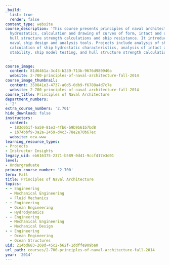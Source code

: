 ```yaml
---
_build:
  list: true
  render: false
content_type: website
course_description: 'This course presents principles of naval architecture, ship geometry,
  hydrostatics, calculation and drawing of curves of form, intact and damage stability,
  hull structure strength calculations and ship resistance. It introduces computer-aided
  naval ship design and analysis tools. Projects include analysis of ship lines drawings,
  calculation of ship hydrostatic characteristics, analysis of intact and damaged
  stability, ship model testing, and hull structure strength calculations.

  '
course_image:
  content: 81d6461a-3c43-b239-713b-9676d980940a
  website: 2-700-principles-of-naval-architecture-fall-2014
course_image_thumbnail:
  content: 350841e3-4737-a0d5-0db9-f6788a4d7c7e
  website: 2-700-principles-of-naval-architecture-fall-2014
course_title: Principles of Naval Architecture
department_numbers:
- '2'
extra_course_numbers: '2.701'
hide_download: false
instructors:
  content:
  - 183d051f-6a59-81e3-4fb6-b9b9b61b7bd8
  - 1b74bbf9-3a2a-2459-d4c3-78e2e70b67ec
  website: ocw-www
learning_resource_types:
- Projects
- Instructor Insights
legacy_uid: eb616375-2371-b589-0d41-9ccf417e3d01
level:
- Undergraduate
primary_course_number: '2.700'
term: Fall
title: Principles of Naval Architecture
topics:
- - Engineering
  - Mechanical Engineering
  - Fluid Mechanics
- - Engineering
  - Ocean Engineering
  - Hydrodynamics
- - Engineering
  - Mechanical Engineering
  - Mechanical Design
- - Engineering
  - Ocean Engineering
  - Ocean Structures
uid: 214bd683-268d-45c2-b62f-1ddffe909ba0
url_path: courses/2-700-principles-of-naval-architecture-fall-2014
year: '2014'
---
```

